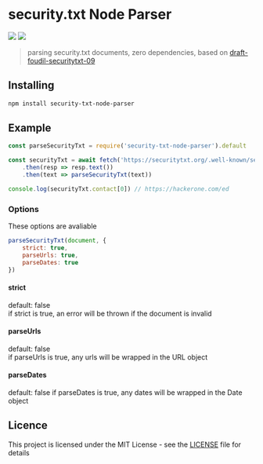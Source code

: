 # security.txt Node Parser
![](https://github.com/movitz-s/security-txt-node-parser/workflows/Node.js%20CI/badge.svg)
![](https://codecov.io/gh/movitz-s/security-txt-node-parser/branch/master/graph/badge.svg)
> parsing security.txt documents, zero dependencies, based on [draft-foudil-securitytxt-09](https://tools.ietf.org/html/draft-foudil-securitytxt-09)

## Installing
```sh
npm install security-txt-node-parser
```

## Example
```js
const parseSecurityTxt = require('security-txt-node-parser').default

const securityTxt = await fetch('https://securitytxt.org/.well-known/security.txt')
	.then(resp => resp.text())
	.then(text => parseSecurityTxt(text))

console.log(securityTxt.contact[0]) // https://hackerone.com/ed
```

### Options

These options are avaliable

```js
parseSecurityTxt(document, {
	strict: true,
	parseUrls: true,
	parseDates: true
})
```

#### strict
default: false  
if strict is true, an error will be thrown if the document is invalid

#### parseUrls
default: false  
if parseUrls is true, any urls will be wrapped in the URL object

#### parseDates
default: false
if parseDates is true, any dates will be wrapped in the Date object

## Licence
This project is licensed under the MIT License - see the [LICENSE](LICENSE) file for details
